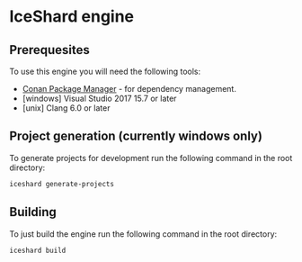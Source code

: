 # IceShard engine

## Prerequesites 
To use this engine you will need the following tools: 
* [Conan Package Manager](https://conan.io/) - for dependency management.
* \[windows\] Visual Studio 2017 15.7 or later
* \[unix\] Clang 6.0 or later

## Project generation (currently windows only)
To generate projects for development run the following command in the root directory:
```bash
iceshard generate-projects
```

## Building 
To just build the engine run the following command in the root directory:
```bash
iceshard build
```
